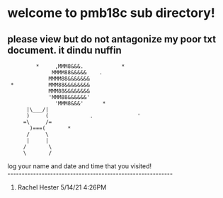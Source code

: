 # welcome to pmb18c sub directory!
## please view but do not antagonize my poor txt document. it dindu nuffin
             *     ,MMM8&&&.            *
                  MMMM88&&&&&    .
                 MMMM88&&&&&&&
     *           MMM88&&&&&&&&
                 MMM88&&&&&&&&
                 'MMM88&&&&&&'
                   'MMM8&&&'      *
          |\___/|
          )     (             .              '
         =\     /=
           )===(       *
          /     \
          |     |
         /       \ 
         \       /
 
log your name and date and time that you visited!
<br>----------------------------------------------------------<br>
1. Rachel Hester			 5/14/21	 4:26PM
